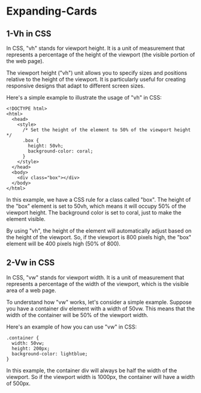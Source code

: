 # Expanding-Cards

## 1-Vh in CSS

In CSS, "vh" stands for viewport height. It is a unit of measurement that represents a percentage of the height of the viewport (the visible portion of the web page).

The viewport height ("vh") unit allows you to specify sizes and positions relative to the height of the viewport. It is particularly useful for creating responsive designs that adapt to different screen sizes.

Here's a simple example to illustrate the usage of "vh" in CSS:

```
<!DOCTYPE html>
<html>
  <head>
    <style>
      /* Set the height of the element to 50% of the viewport height */
      .box {
        height: 50vh;
        background-color: coral;
      }
    </style>
  </head>
  <body>
    <div class="box"></div>
  </body>
</html>
```

In this example, we have a CSS rule for a class called "box". The height of the "box" element is set to 50vh, which means it will occupy 50% of the viewport height. The background color is set to coral, just to make the element visible.

By using "vh", the height of the element will automatically adjust based on the height of the viewport. So, if the viewport is 800 pixels high, the "box" element will be 400 pixels high (50% of 800).

## 2-Vw in CSS

In CSS, "vw" stands for viewport width. It is a unit of measurement that represents a percentage of the width of the viewport, which is the visible area of a web page.

To understand how "vw" works, let's consider a simple example. Suppose you have a container div element with a width of 50vw. This means that the width of the container will be 50% of the viewport width.

Here's an example of how you can use "vw" in CSS:

```
.container {
  width: 50vw;
  height: 200px;
  background-color: lightblue;
}
```

In this example, the container div will always be half the width of the viewport. So if the viewport width is 1000px, the container will have a width of 500px.
